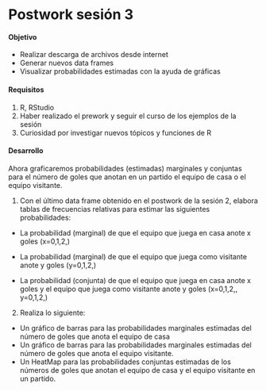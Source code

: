 # Postwork sesión 3

#### Objetivo

- Realizar descarga de archivos desde internet
- Generar nuevos data frames
- Visualizar probabilidades estimadas con la ayuda de gráficas

#### Requisitos

1. R, RStudio
2. Haber realizado el prework y seguir el curso de los ejemplos de la sesión
3. Curiosidad por investigar nuevos tópicos y funciones de R

#### Desarrollo

Ahora graficaremos probabilidades (estimadas) marginales y conjuntas para el número de goles que anotan en un partido el equipo de casa o el equipo visitante.

1. Con el último data frame obtenido en el postwork de la sesión 2, elabora tablas de frecuencias relativas para estimar las siguientes probabilidades:

- La probabilidad (marginal) de que el equipo que juega en casa anote x goles (x=0,1,2,)

- La probabilidad (marginal) de que el equipo que juega como visitante anote y goles (y=0,1,2,)

- La probabilidad (conjunta) de que el equipo que juega en casa anote x goles y el equipo que juega como visitante anote y goles (x=0,1,2,, y=0,1,2,)

2. Realiza lo siguiente:

- Un gráfico de barras para las probabilidades marginales estimadas del número de goles que anota el equipo de casa
- Un gráfico de barras para las probabilidades marginales estimadas del número de goles que anota el equipo visitante.
- Un HeatMap para las probabilidades conjuntas estimadas de los números de goles que anotan el equipo de casa y el equipo visitante en un partido.
